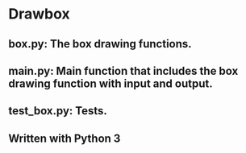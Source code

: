 # Drawbox

## box.py:       The box drawing functions.
## main.py:      Main function that includes the box drawing function with input and output.
## test_box.py:  Tests.


## Written with Python 3
